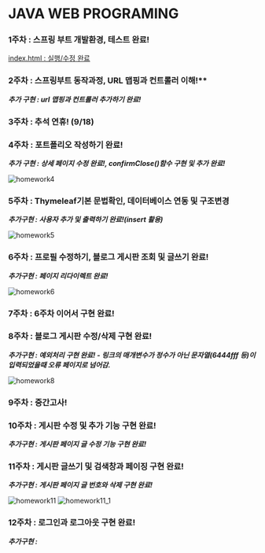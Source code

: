 # JAVA WEB PROGRAMING

### 1주차 : 스프링 부트 개발환경, 테스트 완료!

[index.html : 실행/수정 완료](https://github.com/Ohhaeseo)

### 2주차 : 스프링부트 동작과정, URL 맵핑과 컨트롤러 이해!**

***추가 구현 : url 맵핑과 컨트롤러 추가하기 완료!***

### 3주차 : 추석 연휴! (9/18)

### 4주차 : 포트폴리오 작성하기 완료!

***추가 구현 : 상세 페이지 수정 완료!, confirmClose()함수 구현 및 추가 완료!***

![homework4](https://github.com/user-attachments/assets/cac4f504-66c2-46e3-be37-9d5ac82374ac)

### 5주차 : Thymeleaf기본 문법확인, 데이터베이스 연동 및 구조변경

***추가구현 : 사용자 추가 및 출력하기 완료!(insert 활용)***

![homework5](https://github.com/user-attachments/assets/1502f352-07f5-4c5c-930d-a036ac3bd77c)

### 6주차 : 프로필 수정하기, 블로그 게시판 조회 및 글쓰기 완료!

***추가구현 : 페이지 리다이렉트 완료!***

![homework6](https://github.com/user-attachments/assets/03b5fc01-81df-41ff-bb4e-1cf84df1f725)

### 7주차 : 6주차 이어서 구현 완료!

### 8주차 : 블로그 게시판 수정/삭제 구현 완료!

***추가구현 : 예외처리 구현 완료! - 링크의 매개변수가 정수가 아닌 문자열(6444fff 등)이 입력되었을때 오류 페이지로 넘어감.***

![homework8](https://github.com/user-attachments/assets/bbcd8e73-db31-4dd9-967c-9b98d047b9b2)

### 9주차 : 중간고사!

### 10주차 : 게시판 수정 및 추가 기능 구현 완료!

***추가구현 : 게시판 페이지 글 수정 기능 구현 완료!***

### 11주차 : 게시판 글쓰기 및 검색창과 페이징 구현 완료!

***추가구현 : 게시판 페이지 글 번호와 삭제 구현 완료!***

![homework11](https://github.com/user-attachments/assets/4835041e-620e-48e9-a723-4a8a77f40ecc)
![homework11_1](https://github.com/user-attachments/assets/48525408-9d96-4101-8839-9143487bf6ac)

### 12주차 : 로그인과 로그아웃 구현 완료!

***추가구현 :***



